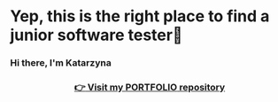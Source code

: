 <h1>Yep, this is the right place to find a junior software tester👋</h1>

### Hi there, I'm Katarzyna 

### <p align="center"><a href="https://github.com/Katarzyna-SZ/Portfolio.git" target="_blank">:point_right: Visit my <b>PORTFOLIO</b> repository</a></p>



